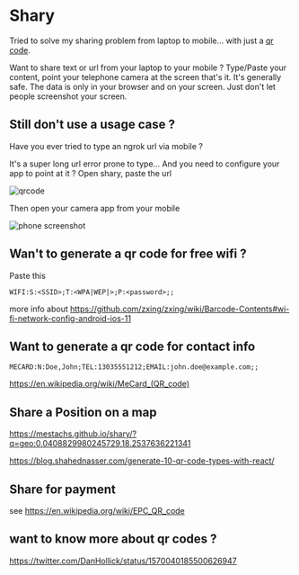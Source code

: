 # Shary

Tried to solve my sharing problem from laptop to mobile... with just a [qr code](https://mestachs.github.io/shary/).

Want to share text or url from your laptop to your mobile ?
Type/Paste your content, point your telephone camera at the screen that's it.
It's generally safe. The data is only in your browser and on your screen. Just don't let people screenshot your screen.


## Still don't use a usage case ? 

Have you ever tried to type an ngrok url via mobile ?

It's a super long url error prone to type...
And you need to configure your app to point at it ?
Open shary, paste the url

![qrcode](https://pbs.twimg.com/media/FbK4qzMVUAEH4HX.png)

Then open your camera app from your mobile

![phone screenshot](https://pbs.twimg.com/media/FbK5GN4VUAAaICk.jpg)


## Wan't to generate a qr code for free wifi ? 

Paste this

```
WIFI:S:<SSID>;T:<WPA|WEP|>;P:<password>;;
```

more info about https://github.com/zxing/zxing/wiki/Barcode-Contents#wi-fi-network-config-android-ios-11

## Want to generate a qr code for contact info


```
MECARD:N:Doe,John;TEL:13035551212;EMAIL:john.doe@example.com;;
```

https://en.wikipedia.org/wiki/MeCard_(QR_code)


## Share a Position on a map

https://mestachs.github.io/shary/?q=geo:0.0408829980245729,18.2537636221341


https://blog.shahednasser.com/generate-10-qr-code-types-with-react/

## Share for payment

see https://en.wikipedia.org/wiki/EPC_QR_code

## want to know more about qr codes ? 

https://twitter.com/DanHollick/status/1570040185500626947
